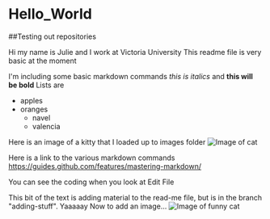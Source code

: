# Hello_World
##Testing out repositories

Hi my name is Julie and I work at Victoria University
This readme file is very basic at the moment

I'm including some basic markdown commands
*this is italics*  and **this will be bold**
Lists are 
* apples
* oranges
  * navel
  * valencia

Here is an image of a kitty that I loaded up to images folder ![Image of cat](https://github.com/JulieKate61/Hello_World/blob/master/Images/cat.jpg)

Here is a link to the various markdown commands https://guides.github.com/features/mastering-markdown/
  
You can see the coding when you look at Edit File

This  bit of the text is adding material to the read-me file, but is in the branch "adding-stuff".
Yaaaaay 
Now to add an image...
![Image of funny cat](https://i.ytimg.com/vi/tntOCGkgt98/maxresdefault.jpg)


